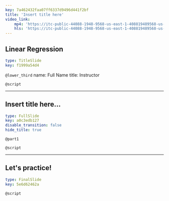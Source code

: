 ```yaml
---
key: 7a462432faa07ff6337d9496d441f2bf
title: 'Insert title here'
video_link:
    mp4: 'https://itc-public-44088-1948-9568-us-east-1-408819489568-us-east-1.s3.amazonaws.com/output/hls/Statquestlinearregrassion.mmp4'
    hls: 'https://itc-public-44088-1948-9568-us-east-1-408819489568-us-east-1.s3.amazonaws.com/output/hls/Statquestlinearregrassion.m3u8'
---
```


## Linear Regression

```yaml
type: TitleSlide
key: f1999a54d4
```

`@lower_third`
name: Full Name
title: Instructor

`@script`


---

## Insert title here...

```yaml
type: FullSlide
key: a0c3edb127
disable_transition: false
hide_title: true
```

`@part1`


`@script`


---

## Let's practice!

```yaml
type: FinalSlide
key: 5e6d62462a
```

`@script`
